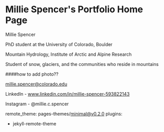 # Millie Spencer's Portfolio Home Page

Millie Spencer 

PhD student at the University of Colorado, Boulder 

Mountain Hydrology, Institute of Arctic and Alpine Research 

Student of snow, glaciers, and the communities who reside in mountains

####how to add photo?? 

millie.spencer@colorado.edu

LinkedIn - www.linkedin.com/in/millie-spencer-593822143

Instagram - @millie.c.spencer

remote_theme: pages-themes/minimal@v0.2.0
plugins:
- jekyll-remote-theme
